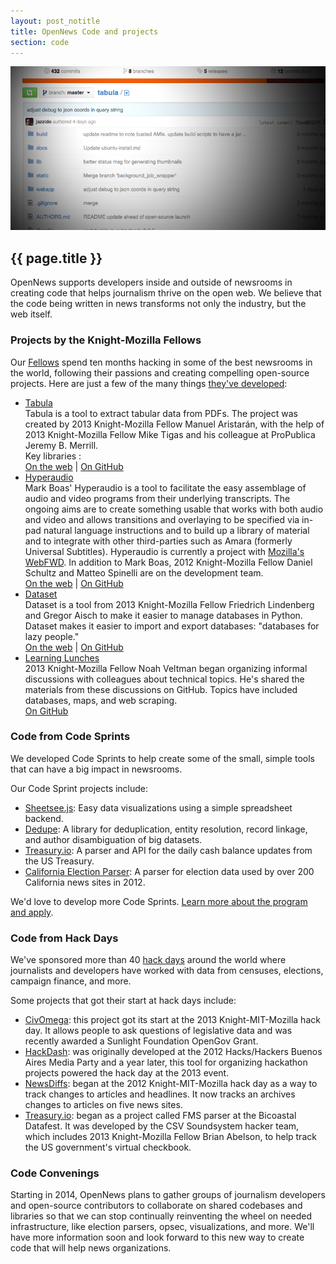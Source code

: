 ```yaml
---
layout: post_notitle
title: OpenNews Code and projects
section: code
---
```

<img src="/media/img/code.jpg" class="topline">

<h2>{{ page.title }}</h2>
<p class="bodybig">OpenNews supports developers inside and outside of newsrooms in creating code that helps journalism thrive on the open web. We believe that the code being written in news transforms not only the industry, but the web itself.</p>
<div id="fellowcode">
<h3>Projects by the Knight-Mozilla Fellows</h3>
<p>Our <a href="/fellowships/community.html">Fellows</a> spend ten months hacking in some of the best newsrooms in the world, following their passions and creating compelling open-source projects. Here are just a few of the many things <a href="https://github.com/opennews">they've developed</a>:</p>
<ul class="fellowcode">
<li><a href="http://tabula.nerdpower.org/" class="fellowhack">Tabula</a>
<br>Tabula is a tool to extract tabular data from PDFs. The project was created by 2013 Knight-Mozilla Fellow Manuel Aristarán, with the help of 2013 Knight-Mozilla Fellow Mike Tigas and his colleague at ProPublica Jeremy B. Merrill. 
<br>Key libraries : 
<br><a href="http://tabula.nerdpower.org/">On the web</a> | <a href="https://github.com/jazzido/tabula">On GitHub</a>
</li>

<li><a href="http://hyperaud.io/" class="fellowhack">Hyperaudio</a>
<br>Mark Boas' Hyperaudio is a tool to facilitate the easy assemblage of audio and video programs from their underlying transcripts. The ongoing aims are to create something usable that works with both audio and video and allows transitions and overlaying to be specified via in-pad natural language instructions and to build up a library of material and to integrate with other third-parties such as Amara (formerly Universal Subtitles). Hyperaudio is currently a project with <a href="https://webfwd.org/portfolio">Mozilla's WebFWD</a>. In addition to Mark Boas, 2012 Knight-Mozilla Fellow Daniel Schultz and Matteo Spinelli are on the development team.
<br><a href="http://hyperaud.io/">On the web</a> | <a href="https://github.com/hyperaudio-dev">On GitHub</a>
</li>

<li><a href="https://dataset.readthedocs.org/en/latest/" class="fellowhack">Dataset</a>
<br>Dataset is a tool from 2013 Knight-Mozilla Fellow Friedrich Lindenberg and Gregor Aisch to make it easier to manage databases in Python. Dataset makes it easier to import and export databases: "databases for lazy people."
<br><a href="https://dataset.readthedocs.org/en/latest/">On the web</a> | <a href="https://github.com/pudo/dataset">On GitHub</a>
</li>

<li><a href="https://github.com/veltman/learninglunches" class="fellowhack">Learning Lunches</a>
<br>2013 Knight-Mozilla Fellow Noah Veltman began organizing informal discussions with colleagues about technical topics. He's shared the materials from these discussions on GitHub. Topics have included databases, maps, and web scraping. 
<br><a href="https://github.com/veltman/learninglunches">On GitHub</a>
</li>

</ul>
</div>
<h3>Code from Code Sprints</h3>
We developed Code Sprints to help create some of the small, simple tools that can have a big impact in newsrooms.

<p>Our Code Sprint projects include:</p>
<ul>
<li><a href="https://github.com/jlord/sheetsee.js">Sheetsee.js</a>: Easy data visualizations using a simple spreadsheet backend.
<li><a href="https://github.com/open-city/dedupe">Dedupe</a>: A library for deduplication, entity resolution, record linkage, and author disambiguation of big datasets.
<li><a href="http://treasury.io/">Treasury.io</a>: A parser and API for the daily cash balance updates from the US Treasury.
<li><a href="https://github.com/wnyc/election_california_2012">California Election Parser</a>: A parser for election data used by over 200 California news sites in 2012.
</ul>

We'd love to develop more Code Sprints. <a href="/codesprints.html">Learn more about the program and apply</a>.

<h3>Code from Hack Days</h3>
We've sponsored more than 40 <a href="/hackdays.html">hack days</a> around the world where journalists and developers have worked with data from censuses, elections, campaign finance, and more. 

Some projects that got their start at hack days include:
<ul>
<li><a href="http://www.civomega.com/">CivOmega</a>: this project got its start at the 2013 Knight-MIT-Mozilla hack day. It allows people to ask questions of legislative data and was recently awarded a Sunlight Foundation OpenGov Grant.</li>
<li><a href="http://hackdash.org/">HackDash</a>: was originally developed at the 2012 Hacks/Hackers Buenos Aires Media Party and a year later, this tool for organizing hackathon projects powered the hack day at the 2013 event.</li>
<li><a href="http://newsdiffs.org/">NewsDiffs</a>: began at the 2012 Knight-MIT-Mozilla hack day as a way to track changes to articles and headlines. It now tracks an archives changes to articles on five news sites.</li>
<li><a href="http://treasury.io/">Treasury.io</a>: began as a project called FMS parser at the Bicoastal Datafest. It was developed by the CSV Soundsystem hacker team, which includes 2013 Knight-Mozilla Fellow Brian Abelson, to help track the US government's virtual checkbook.</li></ul>

<h3>Code Convenings</h3>

Starting in 2014, OpenNews plans to gather groups of journalism developers and open-source contributors to collaborate on shared codebases and libraries so that we can stop continually reinventing the wheel on needed infrastructure, like election parsers, opsec, visualizations, and more. We'll have more information soon and look forward to this new way to create code that will help news organizations.
